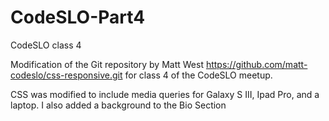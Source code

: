 # CodeSLO-Part4
CodeSLO class 4

Modification of the Git repository by Matt West https://github.com/matt-codeslo/css-responsive.git for class 4 of the CodeSLO meetup.  

CSS was modified to include media queries for Galaxy S III, Ipad Pro, and a laptop.  I also added a background to the Bio Section

